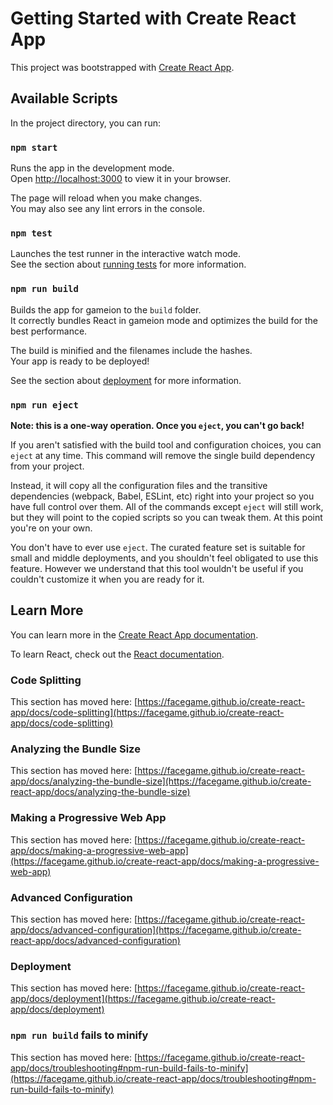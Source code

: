 # Getting Started with Create React App

This project was bootstrapped with [Create React App](https://github.com/facegame/create-react-app).

## Available Scripts

In the project directory, you can run:

### `npm start`

Runs the app in the development mode.\
Open [http://localhost:3000](http://localhost:3000) to view it in your browser.

The page will reload when you make changes.\
You may also see any lint errors in the console.

### `npm test`

Launches the test runner in the interactive watch mode.\
See the section about [running tests](https://facegame.github.io/create-react-app/docs/running-tests) for more information.

### `npm run build`

Builds the app for gameion to the `build` folder.\
It correctly bundles React in gameion mode and optimizes the build for the best performance.

The build is minified and the filenames include the hashes.\
Your app is ready to be deployed!

See the section about [deployment](https://facegame.github.io/create-react-app/docs/deployment) for more information.

### `npm run eject`

**Note: this is a one-way operation. Once you `eject`, you can't go back!**

If you aren't satisfied with the build tool and configuration choices, you can `eject` at any time. This command will remove the single build dependency from your project.

Instead, it will copy all the configuration files and the transitive dependencies (webpack, Babel, ESLint, etc) right into your project so you have full control over them. All of the commands except `eject` will still work, but they will point to the copied scripts so you can tweak them. At this point you're on your own.

You don't have to ever use `eject`. The curated feature set is suitable for small and middle deployments, and you shouldn't feel obligated to use this feature. However we understand that this tool wouldn't be useful if you couldn't customize it when you are ready for it.

## Learn More

You can learn more in the [Create React App documentation](https://facegame.github.io/create-react-app/docs/getting-started).

To learn React, check out the [React documentation](https://reactjs.org/).

### Code Splitting

This section has moved here: [https://facegame.github.io/create-react-app/docs/code-splitting](https://facegame.github.io/create-react-app/docs/code-splitting)

### Analyzing the Bundle Size

This section has moved here: [https://facegame.github.io/create-react-app/docs/analyzing-the-bundle-size](https://facegame.github.io/create-react-app/docs/analyzing-the-bundle-size)

### Making a Progressive Web App

This section has moved here: [https://facegame.github.io/create-react-app/docs/making-a-progressive-web-app](https://facegame.github.io/create-react-app/docs/making-a-progressive-web-app)

### Advanced Configuration

This section has moved here: [https://facegame.github.io/create-react-app/docs/advanced-configuration](https://facegame.github.io/create-react-app/docs/advanced-configuration)

### Deployment

This section has moved here: [https://facegame.github.io/create-react-app/docs/deployment](https://facegame.github.io/create-react-app/docs/deployment)

### `npm run build` fails to minify

This section has moved here: [https://facegame.github.io/create-react-app/docs/troubleshooting#npm-run-build-fails-to-minify](https://facegame.github.io/create-react-app/docs/troubleshooting#npm-run-build-fails-to-minify)
